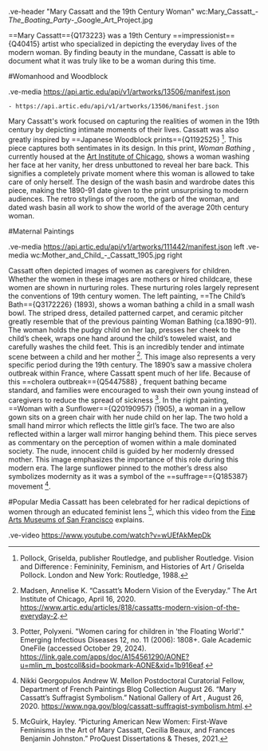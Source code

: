 .ve-header "Mary Cassatt and the 19th Century Woman" wc:Mary_Cassatt_-_The_Boating_Party_-_Google_Art_Project.jpg

==Mary Cassatt=={Q173223} was a 19th Century ==impressionist=={Q40415} artist who specialized in depicting the everyday lives of the modern woman. By finding beauty in the mundane, Cassatt is able to document what it was truly like to be a woman during this time.  


#Womanhood and Woodblock 

.ve-media https://api.artic.edu/api/v1/artworks/13506/manifest.json

    - https://api.artic.edu/api/v1/artworks/13506/manifest.json

Mary Cassatt's work focused on capturing the realities of women in the 19th century by depicting intimate moments of their lives. Cassatt was also greatly inspired by ==Japanese Woodblock prints=={Q1192525} [^1]. This piece captures both sentimates in its design. In this print, *Woman Bathing* , currently housed at the [Art Institute of Chicago](https://www.artic.edu/), shows a woman washing her face at her vanity, her dress unbuttoned to reveal her bare back. This signifies a completely private moment where this woman is allowed to take care of only herself. The design of the wash basin and wardrobe dates this piece, making the 1890-91 date given to the print unsurprising to modern audiences. The retro stylings of the room, the garb of the woman, and dated wash basin all work to show the world of the average 20th century woman. 

#Maternal Paintings 

.ve-media https://api.artic.edu/api/v1/artworks/111442/manifest.json left 
.ve-media wc:Mother_and_Child_-_Cassatt_1905.jpg  right

Cassatt often depicted images of women as caregivers for children. Whether the women in these images are mothers or hired childcare, these women are shown in nurturing roles. These nurturing roles largely represent the conventions of 19th century women. The left painting, ==The Child’s Bath=={Q3172226}  (1893), shows a woman bathing a child in a small wash bowl. The striped dress, detailed patterned carpet, and ceramic pitcher greatly resemble that of the previous painting Woman Bathing (ca.1890-91).  The woman holds the pudgy child on her lap, presses her cheek to the child’s cheek, wraps one hand around the child’s toweled waist, and carefully washes the child feet. This is an incredibly tender and intimate scene between a child and her mother [^2]. This image also represents a very specific period during the 19th century. The 1890’s saw a massive cholera outbreak within France, where Cassatt spent much of her life. Because of this ==cholera outbreak=={Q5447588} , frequent bathing became standard, and families were encouraged to wash their own young instead of caregivers to reduce the spread of sickness [^3]. In the right painting, ==Woman with a Sunflower=={Q20190957}  (1905), a woman in a yellow gown sits on a green chair with her nude child on her lap. The two hold a small hand mirror which reflects the little girl’s face. The two are also reflected within a larger wall mirror hanging behind them. This piece serves as commentary on the perception of women within a male dominated society. The nude, innocent child is guided by her modernly dressed mother. This image emphasizes the importance of this role during this modern era. The large sunflower pinned to the mother’s dress also symbolizes modernity as it was a symbol of the ==suffrage=={Q185387} movement [^4].  

#Popular Media 
Cassatt has been celebrated for her radical depictions of women through an educated feminist lens [^5], which this video from the [Fine Arts Museums of San Francisco](https://www.youtube.com/watch?v=wUEfAkMepDk) explains. 

.ve-video https://www.youtube.com/watch?v=wUEfAkMepDk

[^1]:Pollock, Griselda, publisher Routledge, and publisher Routledge. Vision and Difference : Femininity, Feminism, and Histories of Art / Griselda Pollock. London and New York: Routledge, 1988.
[^2]:Madsen, Annelise K. “Cassatt’s Modern Vision of the Everyday.” The Art Institute of Chicago, April 16, 2020. https://www.artic.edu/articles/818/cassatts-modern-vision-of-the-everyday-2. 
[^3]:Potter, Polyxeni. "Women caring for children in 'the Floating World'." Emerging Infectious Diseases 12, no. 11 (2006): 1808+. Gale Academic OneFile (accessed October 29, 2024). https://link.gale.com/apps/doc/A154561290/AONE?u=mlin_m_bostcoll&sid=bookmark-AONE&xid=1b916eaf. 
 [^4]:Nikki Georgopulos Andrew W. Mellon Postdoctoral Curatorial Fellow, Department of French Paintings    Blog          Collection      August 26. “Mary Cassatt’s Suffragist Symbolism.” National Gallery of Art , August 26, 2020. https://www.nga.gov/blog/cassatt-suffragist-symbolism.html. 
[^5]:McGuirk, Hayley. “Picturing American New Women: First-Wave Feminisms in the Art of Mary Cassatt, Cecilia Beaux, and Frances Benjamin Johnston.” ProQuest Dissertations & Theses, 2021.
